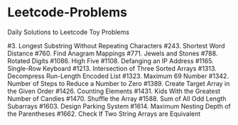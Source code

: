 # Leetcode-Problems

Daily Solutions to Leetcode Toy Problems

#3. Longest Substring Without Repeating Characters
#243. Shortest Word Distance
#760. Find Anagram Mappings
#771. Jewels and Stones
#788. Rotated Digits
#1086. High Five
#1108. Defanging an IP Address
#1165. Single-Row Keyboard
#1213. Intersection of Three Sorted Arrays
#1313. Decompress Run-Length Encoded List
#1323. Maximum 69 Number
#1342. Number of Steps to Reduce a Number to Zero
#1389. Create Target Array in the Given Order
#1426. Counting Elements
#1431. Kids With the Greatest Number of Candies
#1470. Shuffle the Array
#1588. Sum of All Odd Length Subarrays
#1603. Design Parking System
#1614. Maximum Nesting Depth of the Parentheses
#1662. Check If Two String Arrays are Equivalent